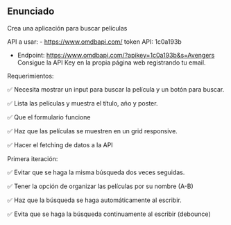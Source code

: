 ## Enunciado

Crea una aplicación para buscar películas

API a usar: - https://www.omdbapi.com/
token API: 1c0a193b
- Endpoint: https://www.omdbapi.com/?apikey=1c0a193b&s=Avengers
Consigue la API Key en la propia página web registrando tu email.

Requerimientos:

✅ Necesita mostrar un input para buscar la película y un botón para buscar.

✅ Lista las películas y muestra el título, año y poster.

✅ Que el formulario funcione

✅ Haz que las películas se muestren en un grid responsive.

✅ Hacer el fetching de datos a la API

Primera iteración:

✅ Evitar que se haga la misma búsqueda dos veces seguidas.

✅ Tener la opción de organizar las películas por su nombre (A-B)

✅ Haz que la búsqueda se haga automáticamente al escribir.

✅ Evita que se haga la búsqueda continuamente al escribir (debounce)